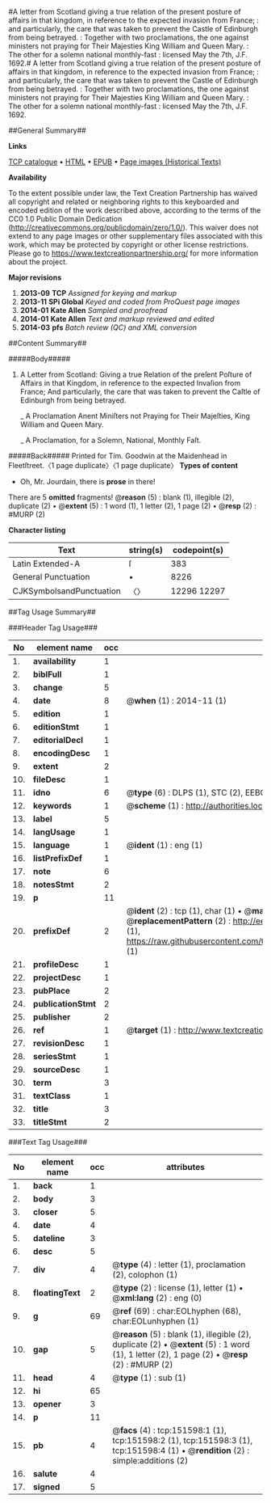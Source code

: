 #A letter from Scotland giving a true relation of the present posture of affairs in that kingdom, in reference to the expected invasion from France; : and particularly, the care that was taken to prevent the Castle of Edinburgh from being betrayed. : Together with two proclamations, the one against ministers not praying for Their Majesties King William and Queen Mary. : The other for a solemn national monthly-fast : licensed May the 7th, J.F. 1692.#
A letter from Scotland giving a true relation of the present posture of affairs in that kingdom, in reference to the expected invasion from France; : and particularly, the care that was taken to prevent the Castle of Edinburgh from being betrayed. : Together with two proclamations, the one against ministers not praying for Their Majesties King William and Queen Mary. : The other for a solemn national monthly-fast : licensed May the 7th, J.F. 1692.

##General Summary##

**Links**

[TCP catalogue](http://www.ota.ox.ac.uk/tcp/)  • 
[HTML](http://tei.it.ox.ac.uk/tcp/Texts-HTML/free/A87/A87963.html)  • 
[EPUB](http://tei.it.ox.ac.uk/tcp/Texts-EPUB/free/A87/A87963.epub) • 
[Page images (Historical Texts)](https://historicaltexts.jisc.ac.uk/eebo-43077530e)

**Availability**

To the extent possible under law, the Text Creation Partnership has waived all copyright and related or neighboring rights to this keyboarded and encoded edition of the work described above, according to the terms of the CC0 1.0 Public Domain Dedication (http://creativecommons.org/publicdomain/zero/1.0/). This waiver does not extend to any page images or other supplementary files associated with this work, which may be protected by copyright or other license restrictions. Please go to https://www.textcreationpartnership.org/ for more information about the project.

**Major revisions**

1. __2013-09__ __TCP__ *Assigned for keying and markup*
1. __2013-11__ __SPi Global__ *Keyed and coded from ProQuest page images*
1. __2014-01__ __Kate Allen__ *Sampled and proofread*
1. __2014-01__ __Kate Allen__ *Text and markup reviewed and edited*
1. __2014-03__ __pfs__ *Batch review (QC) and XML conversion*

##Content Summary##

#####Body#####

1. A Letter from Scotland: Giving a true Relation of the preſent Poſture of Affairs in that Kingdom, in reference to the expected Invaſion from France; And particularly, the care that was taken to prevent the Caſtle of Edinburgh from being betrayed.

    _ A Proclamation Anent Miniſters not Praying for Their Majeſties, King William and Queen Mary.

    _ A Proclamation, for a Solemn, National, Monthly Faſt.

#####Back#####
Printed for Tim. Goodwin at the Maidenhead in Fleetſtreet.〈1 page duplicate〉〈1 page duplicate〉
**Types of content**

  * Oh, Mr. Jourdain, there is **prose** in there!

There are 5 **omitted** fragments! 
 @__reason__ (5) : blank (1), illegible (2), duplicate (2)  •  @__extent__ (5) : 1 word (1), 1 letter (2), 1 page (2)  •  @__resp__ (2) : #MURP (2)

**Character listing**


|Text|string(s)|codepoint(s)|
|---|---|---|
|Latin Extended-A|ſ|383|
|General Punctuation|•|8226|
|CJKSymbolsandPunctuation|〈〉|12296 12297|

##Tag Usage Summary##

###Header Tag Usage###

|No|element name|occ|attributes|
|---|---|---|---|
|1.|__availability__|1||
|2.|__biblFull__|1||
|3.|__change__|5||
|4.|__date__|8| @__when__ (1) : 2014-11 (1)|
|5.|__edition__|1||
|6.|__editionStmt__|1||
|7.|__editorialDecl__|1||
|8.|__encodingDesc__|1||
|9.|__extent__|2||
|10.|__fileDesc__|1||
|11.|__idno__|6| @__type__ (6) : DLPS (1), STC (2), EEBO-CITATION (1), OCLC (1), VID (1)|
|12.|__keywords__|1| @__scheme__ (1) : http://authorities.loc.gov/ (1)|
|13.|__label__|5||
|14.|__langUsage__|1||
|15.|__language__|1| @__ident__ (1) : eng (1)|
|16.|__listPrefixDef__|1||
|17.|__note__|6||
|18.|__notesStmt__|2||
|19.|__p__|11||
|20.|__prefixDef__|2| @__ident__ (2) : tcp (1), char (1)  •  @__matchPattern__ (2) : ([0-9\-]+):([0-9IVX]+) (1), (.+) (1)  •  @__replacementPattern__ (2) : http://eebo.chadwyck.com/downloadtiff?vid=$1&page=$2 (1), https://raw.githubusercontent.com/textcreationpartnership/Texts/master/tcpchars.xml#$1 (1)|
|21.|__profileDesc__|1||
|22.|__projectDesc__|1||
|23.|__pubPlace__|2||
|24.|__publicationStmt__|2||
|25.|__publisher__|2||
|26.|__ref__|1| @__target__ (1) : http://www.textcreationpartnership.org/docs/. (1)|
|27.|__revisionDesc__|1||
|28.|__seriesStmt__|1||
|29.|__sourceDesc__|1||
|30.|__term__|3||
|31.|__textClass__|1||
|32.|__title__|3||
|33.|__titleStmt__|2||


###Text Tag Usage###

|No|element name|occ|attributes|
|---|---|---|---|
|1.|__back__|1||
|2.|__body__|3||
|3.|__closer__|5||
|4.|__date__|4||
|5.|__dateline__|3||
|6.|__desc__|5||
|7.|__div__|4| @__type__ (4) : letter (1), proclamation (2), colophon (1)|
|8.|__floatingText__|2| @__type__ (2) : license (1), letter (1)  •  @__xml:lang__ (2) : eng (0)|
|9.|__g__|69| @__ref__ (69) : char:EOLhyphen (68), char:EOLunhyphen (1)|
|10.|__gap__|5| @__reason__ (5) : blank (1), illegible (2), duplicate (2)  •  @__extent__ (5) : 1 word (1), 1 letter (2), 1 page (2)  •  @__resp__ (2) : #MURP (2)|
|11.|__head__|4| @__type__ (1) : sub (1)|
|12.|__hi__|65||
|13.|__opener__|3||
|14.|__p__|11||
|15.|__pb__|4| @__facs__ (4) : tcp:151598:1 (1), tcp:151598:2 (1), tcp:151598:3 (1), tcp:151598:4 (1)  •  @__rendition__ (2) : simple:additions (2)|
|16.|__salute__|4||
|17.|__signed__|5||
